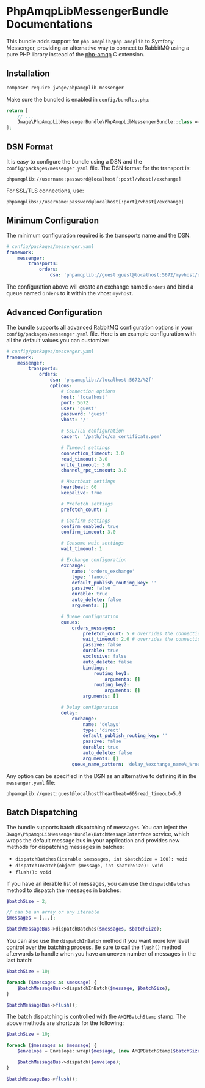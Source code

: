 # PhpAmqpLibMessengerBundle Documentations

This bundle adds support for `php-amqplib/php-amqplib` to Symfony Messenger, providing an alternative way to connect to RabbitMQ using a pure PHP library instead of the [php-amqp](https://github.com/php-amqp/php-amqp) C extension.

## Installation

```bash
composer require jwage/phpamqplib-messenger
```

Make sure the bundled is enabled in `config/bundles.php`:

```php
return [
    // ...
    Jwage\PhpAmqpLibMessengerBundle\PhpAmqpLibMessengerBundle::class => ['all' => true],
];
```

## DSN Format

It is easy to configure the bundle using a DSN and the `config/packages/messenger.yaml` file. The DSN format for the transport is:

```
phpamqplib://username:password@localhost[:post]/vhost[/exchange]
```

For SSL/TLS connections, use:

```
phpamqplibs://username:password@localhost[:port]/vhost[/exchange]
```

## Minimum Configuration

The minimum configuration required is the transports name and the DSN.

```yaml
# config/packages/messenger.yaml
framework:
    messenger:
        transports:
            orders:
                dsn: 'phpamqplib://guest:guest@localhost:5672/myvhost/orders'
```

The configuration above will create an exchange named `orders` and bind a queue named `orders` to it within the vhost `myvhost`.

## Advanced Configuration

The bundle supports all advanced RabbitMQ configuration options in your `config/packages/messenger.yaml` file. Here is an example configuration with all the default values you can customize:

```yaml
# config/packages/messenger.yaml
framework:
    messenger:
        transports:
            orders:
                dsn: 'phpamqplib://localhost:5672/%2f'
                options:
                    # Connection options
                    host: 'localhost'
                    port: 5672
                    user: 'guest'
                    password: 'guest'
                    vhost: '/'

                    # SSL/TLS configuration
                    cacert: '/path/to/ca_certificate.pem'

                    # Timeout settings
                    connection_timeout: 3.0
                    read_timeout: 3.0
                    write_timeout: 3.0
                    channel_rpc_timeout: 3.0

                    # Heartbeat settings
                    heartbeat: 60
                    keepalive: true

                    # Prefetch settings
                    prefetch_count: 1

                    # Confirm settings
                    confirm_enabled: true
                    confirm_timeout: 3.0

                    # Consume wait settings
                    wait_timeout: 1

                    # Exchange configuration
                    exchange:
                        name: 'orders_exchange'
                        type: 'fanout'
                        default_publish_routing_key: ''
                        passive: false
                        durable: true
                        auto_delete: false
                        arguments: []

                    # Queue configuration
                    queues:
                        orders_messages:
                            prefetch_count: 5 # overrides the connection prefetch_count: 1
                            wait_timeout: 2.0 # overrides the connection wait_timeout: 1.0
                            passive: false
                            durable: true
                            exclusive: false
                            auto_delete: false
                            bindings:
                                routing_key1:
                                    arguments: []
                                routing_key2:
                                    arguments: []
                            arguments: []

                    # Delay configuration
                    delay:
                        exchange:
                            name: 'delays'
                            type: 'direct'
                            default_publish_routing_key: ''
                            passive: false
                            durable: true
                            auto_delete: false
                            arguments: []
                        queue_name_pattern: 'delay_%exchange_name%_%routing_key%_%delay%'
```

Any option can be specified in the DSN as an alternative to defining it in the `messenger.yaml` file:

```
phpamqplib://guest:guest@localhost?heartbeat=60&read_timeout=5.0
```

## Batch Dispatching

The bundle supports batch dispatching of messages. You can inject the `Jwage\PhpAmqpLibMessengerBundle\BatchMessageInterface` service, which wraps the default message bus in your application and provides new methods for dispatching messages in batches:

- `dispatchBatches(iterable $messages, int $batchSize = 100): void`
- `dispatchInBatch(object $message, int $batchSize): void`
- `flush(): void`

If you have an iterable list of messages, you can use the `dispatchBatches` method to dispatch the messages in batches:

```php
$batchSize = 2;

// can be an array or any iterable
$messages = [...];

$batchMessageBus->dispatchBatches($messages, $batchSize);
```

You can also use the `dispatchInBatch` method if you want more low level control over the batching process. Be sure to call the `flush()` method afterwards to handle when you have an uneven number of messages in the last batch:

```php
$batchSize = 10;

foreach ($messages as $message) {
    $batchMessageBus->dispatchInBatch($message, $batchSize);
}

$batchMessageBus->flush();
```

The batch dispatching is controlled with the `AMQPBatchStamp` stamp. The above methods are shortcuts for the following:

```php
$batchSize = 10;

foreach ($messages as $message) {
    $envelope = Envelope::wrap($message, [new AMQPBatchStamp($batchSize)]);

    $batchMessageBus->dispatch($envelope);
}

$batchMessageBus->flush();
```
